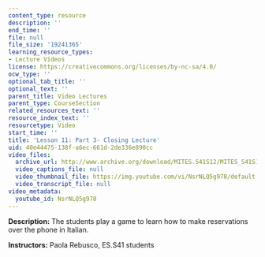```yaml
---
content_type: resource
description: ''
end_time: ''
file: null
file_size: '19241365'
learning_resource_types:
- Lecture Videos
license: https://creativecommons.org/licenses/by-nc-sa/4.0/
ocw_type: ''
optional_tab_title: ''
optional_text: ''
parent_title: Video Lectures
parent_type: CourseSection
related_resources_text: ''
resource_index_text: ''
resourcetype: Video
start_time: ''
title: 'Lesson 11: Part 3- Closing Lecture'
uid: 40e44475-138f-a6ec-661d-2de336e890cc
video_files:
  archive_url: http://www.archive.org/download/MITES.S41S12/MITES_S41S12_Lesson11_Part3_300k.mp4
  video_captions_file: null
  video_thumbnail_file: https://img.youtube.com/vi/NsrNLQ5g978/default.jpg
  video_transcript_file: null
video_metadata:
  youtube_id: NsrNLQ5g978
---
```


**Description:** The students play a game to learn how to make reservations over the phone in Italian.

**Instructors:** Paola Rebusco, ES.S41 students


